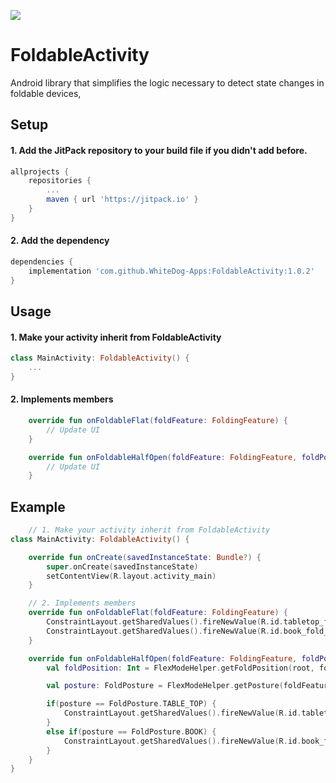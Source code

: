 [![](https://jitpack.io/v/WhiteDog-Apps/FoldableActivity.svg)](https://jitpack.io/#WhiteDog-Apps/FoldableActivity)

# FoldableActivity
Android library that simplifies the logic necessary to detect state changes in foldable devices,

## Setup
#### 1. Add the JitPack repository to your build file if you didn't add before.
```gradle
allprojects {
    repositories {
        ...
        maven { url 'https://jitpack.io' }
    }
}
```

#### 2. Add the dependency
```gradle
dependencies {
    implementation 'com.github.WhiteDog-Apps:FoldableActivity:1.0.2'
}
```

## Usage
#### 1.  Make your activity inherit from FoldableActivity
```kotlin
class MainActivity: FoldableActivity() {
    ...
}
```

#### 2.  Implements members
```kotlin
    override fun onFoldableFlat(foldFeature: FoldingFeature) {
        // Update UI
    }

    override fun onFoldableHalfOpen(foldFeature: FoldingFeature, foldPosture: FoldPosture) {
        // Update UI
    }
```

## Example
```kotlin
    // 1. Make your activity inherit from FoldableActivity
class MainActivity: FoldableActivity() {

    override fun onCreate(savedInstanceState: Bundle?) {
        super.onCreate(savedInstanceState)
        setContentView(R.layout.activity_main)
    }

    // 2. Implements members
    override fun onFoldableFlat(foldFeature: FoldingFeature) {
        ConstraintLayout.getSharedValues().fireNewValue(R.id.tabletop_fold_guide, 0)
        ConstraintLayout.getSharedValues().fireNewValue(R.id.book_fold_guide, 0)
    }

    override fun onFoldableHalfOpen(foldFeature: FoldingFeature, foldPosture: FoldPosture) {
        val foldPosition: Int = FlexModeHelper.getFoldPosition(root, foldFeature)

        val posture: FoldPosture = FlexModeHelper.getPosture(foldFeature)

        if(posture == FoldPosture.TABLE_TOP) {
            ConstraintLayout.getSharedValues().fireNewValue(R.id.tabletop_fold_guide, foldPosition)
        }
        else if(posture == FoldPosture.BOOK) {
            ConstraintLayout.getSharedValues().fireNewValue(R.id.book_fold_guide, foldPosition)
        }
    }
}
```
